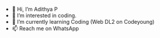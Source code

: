 - 👋 Hi, I’m Adithya P
- 👀 I’m interested in coding.
- 🌱 I’m currently learning Coding (Web DL2 on Codeyoung)
- 📫 Reach me on WhatsApp

<!---
Adithya-P-123/Adithya-P-123 is a ✨ special ✨ repository because its `README.md` (this file) appears on your GitHub profile.
You can click the Preview link to take a look at your changes.
--->
